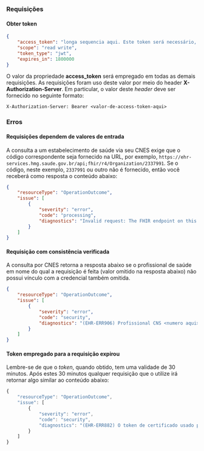 ### Requisições

#### Obter token

```json
{
    "access_token": "longa sequencia aqui. Este token será necessário, o valor deste campo, em todas as demais requisições. Ele será fornecido por meio do header X-Authorization-Server, conforme detalhado abaixo.",
    "scope": "read write",
    "token_type": "jwt",
    "expires_in": 1800000
}
```

O valor da propriedade **access_token** será empregado em todas as demais requisições. As requisições foram uso deste valor por 
meio do header **X-Authorization-Server**. Em particular, o valor deste _header_ deve ser fornecido no seguinte formato:

```
X-Authorization-Server: Bearer <valor-de-access-token-aqui>
```

### Erros

#### Requisições dependem de valores de entrada
A consulta a um estabelecimento de saúde via seu CNES exige que o código correspondente seja fornecido na URL, por exemplo,
`https://ehr-services.hmg.saude.gov.br/api;fhir/r4/Organization/2337991`. Se o código, neste exemplo, `2337991` ou outro não 
é fornecido, então você receberá como resposta o conteúdo abaixo:

```json
{
    "resourceType": "OperationOutcome",
    "issue": [
        {
            "severity": "error",
            "code": "processing",
            "diagnostics": "Invalid request: The FHIR endpoint on this server does not know how to handle GET operation[Organization/] with parameters [[]]"
        }
    ]
}
```


#### Requisição com consistência verificada
A consulta por CNES retorna a resposta abaixo se o profissional de saúde em nome do qual a 
requisição é feita (valor omitido na resposta abaixo) não possui vínculo com a credencial também omitida.

```json
{
    "resourceType": "OperationOutcome",
    "issue": [
        {
            "severity": "error",
            "code": "security",
            "diagnostics": "(EHR-ERR906) Profissional CNS <numero aqui> não autorizado, pois não possui vínculo CBO autorizado em nenhum dos estabelecimentos autorizados para a credencial <numero aqui>."
        }
    ]
}
```

#### Token empregado para a requisição expirou
Lembre-se de que o _token_, quando obtido, tem uma validade de 30 minutos. Após estes 30 minutos
qualquer requisição que o utilize irá retornar algo similar ao conteúdo abaixo:

```js
{
    "resourceType": "OperationOutcome",
    "issue": [
        {
            "severity": "error",
            "code": "security",
            "diagnostics": "(EHR-ERR882) O token de certificado usado para autorizar o acesso não é válido. JWT expired at 2020-08-19T23:54:28Z. Current time: 2020-08-20T11:00:27Z, a difference of 39959356 milliseconds.  Allowed clock skew: 0 milliseconds."
        }
    ]
}
```
